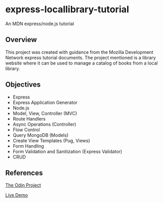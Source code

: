 # express-locallibrary-tutorial
An MDN express/node.js tutorial

## Overview 

This project was created with guidance from the Mozilla Development Network express tutorial documents. The project mentioned is a library website where it can be used to manage a catalog of books from a local library.

## Objectives

- Express
- Express Application Generator
- Node.js
- Model, View, Controller (MVC)
- Route Handlers
- Async Operations (Controller)
- Flow Control
- Query MongoDB (Models)
- Create View Templates (Pug, Views)
- Form Handling
- Form Validation and Sanitization (Express Validator)
- CRUD

## References

[The Odin Project](https://www.theodinproject.com/lessons/nodejs-express-105-forms-and-deployment)

[Live Demo](https://ancient-scrubland-98766.herokuapp.com/catalog)
